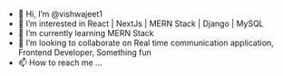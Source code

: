 - 👋 Hi, I’m @vishwajeet1
- 👀 I’m interested in React | NextJs | MERN Stack | Django | MySQL
- 🌱 I’m currently learning MERN Stack
- 💞️ I’m looking to collaborate on Real time communication application, Frontend Developer, Something fun
- 📫 How to reach me ...

<!---
vishwajeet1/vishwajeet1 is a ✨ special ✨ repository because its `README.md` (this file) appears on your GitHub profile.
You can click the Preview link to take a look at your changes.
--->
